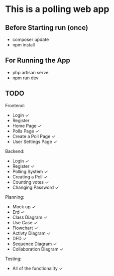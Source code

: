 # This is a polling web app

## Before Starting run (once)

-   composer update
-   npm install 

## For Running the App

-   php artisan serve
-   npm run dev

## TODO

Frontend:

-   Login ✓
-   Register
-   Home Page ✓
-   Polls Page ✓
-   Create a Poll Page ✓
-   User Settings Page ✓

Backend:

-   Login ✓
-   Register ✓
-   Polling System ✓
-   Creating a Poll ✓
-   Counting votes ✓
-   Changing Password ✓

Planning:

-   Mock up ✓
-   Erd ✓
-   Class Diagram ✓
-   Use Case ✓
-   Flowchart ✓
-   Activty Diagram ✓
-   DFD ✓
-   Sequence Diagram ✓
-   Collaboration Diagram ✓

Testing:
-   All of the functionality ✓
